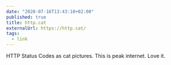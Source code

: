 ```yaml
---
date: "2020-07-16T13:43:10+02:00"
published: true
title: http.cat
externalUrl: https://http.cat/
tags:
  - link
---
```

HTTP Status Codes as cat pictures. This is peak internet. Love it. 

